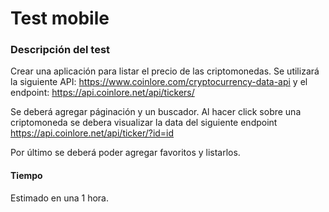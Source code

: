 # Test mobile

### Descripción del test
Crear una aplicación para listar el precio de las criptomonedas. Se utilizará la siguiente API: https://www.coinlore.com/cryptocurrency-data-api y el endpoint: https://api.coinlore.net/api/tickers/

Se deberá agregar páginación y un buscador. Al hacer click sobre una criptomoneda se debera visualizar la data del siguiente endpoint https://api.coinlore.net/api/ticker/?id=id

Por último se deberá poder agregar favoritos y listarlos.

#### Tiempo
Estimado en una 1 hora.

